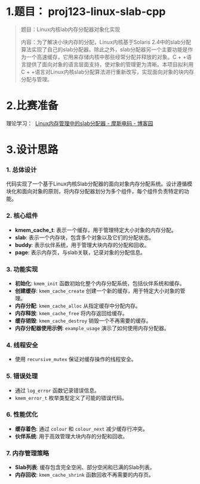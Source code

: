 # 1.题目： proj123-linux-slab-cpp

> 题目：Linux内核lab内存分配器对象化实现  
> 
> 内容：为了解决小块内存的分配，Linux内核基于Solaris 2.4中的slab分配算法实现了自己的slab分配器。除此之外，slab分配器另一个主要功能是作为一个高速缓存，它用来存储内核中那些经常分配并释放的对象。C + +语言提供了面向对象的语言层面支持，使对象的管理更为清晰。本项目拟利用C + +语言对Linux内核slab分配算法进行重新改写，实现面向对象的块内存分配与管理。

# 2.比赛准备

理论学习：  [Linux内存管理中的slab分配器 - 摩斯电码 - 博客园](https://www.cnblogs.com/pengdonglin137/p/3878552.html)

# 3.设计思路

### 1. 总体设计

代码实现了一个基于Linux内核Slab分配器的面向对象内存分配系统。设计遵循模块化和面向对象的原则，将内存分配器划分为多个组件，每个组件负责特定的功能。

### 2. 核心组件

- **kmem_cache_t**: 表示一个缓存，用于管理特定大小对象的内存分配。
- **slab**: 表示一个内存块，包含多个对象以及它们的分配状态。
- **buddy**: 表示伙伴系统，用于管理大块内存的分配和回收。
- **page**: 表示内存页，与slab关联，记录对象的分配信息。

### 3. 功能实现

- **初始化**: `kmem_init` 函数初始化整个内存分配系统，包括伙伴系统和缓存。
- **创建缓存**: `kmem_cache_create` 创建一个新的缓存，用于特定大小对象的管理。
- **内存分配**: `kmem_cache_alloc` 从指定缓存中分配内存。
- **内存释放**: `kmem_cache_free` 将内存返回给缓存。
- **缓存销毁**: `kmem_cache_destroy` 销毁一个不再需要的缓存。
- **内存分配器使用示例**: `example_usage` 演示了如何使用内存分配器。

### 4. 线程安全

- 使用 `recursive_mutex` 保证对缓存操作的线程安全。

### 5. 错误处理

- 通过 `log_error` 函数记录错误信息。
- `kmem_error_t` 枚举类型定义了可能的错误代码。

### 6. 性能优化

- **缓存着色**: 通过 `colour` 和 `colour_next` 减少缓存行冲突。
- **伙伴系统**: 用于高效管理大块内存的分配和回收。

### 7. 内存管理策略

- **Slab列表**: 缓存包含完全空闲、部分空闲和已满的Slab列表。
- **内存回收**: `kmem_cache_shrink` 函数回收不再需要的内存页。
